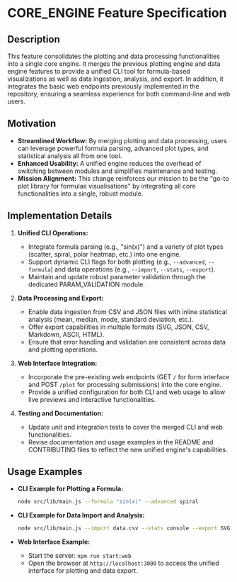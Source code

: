 # CORE_ENGINE Feature Specification

## Description
This feature consolidates the plotting and data processing functionalities into a single core engine. It merges the previous plotting engine and data engine features to provide a unified CLI tool for formula-based visualizations as well as data ingestion, analysis, and export. In addition, it integrates the basic web endpoints previously implemented in the repository, ensuring a seamless experience for both command-line and web users.

## Motivation
- **Streamlined Workflow:** By merging plotting and data processing, users can leverage powerful formula parsing, advanced plot types, and statistical analysis all from one tool.
- **Enhanced Usability:** A unified engine reduces the overhead of switching between modules and simplifies maintenance and testing.
- **Mission Alignment:** This change reinforces our mission to be the "go-to plot library for formulae visualisations" by integrating all core functionalities into a single, robust module.

## Implementation Details
1. **Unified CLI Operations:**
   - Integrate formula parsing (e.g., "sin(x)") and a variety of plot types (scatter, spiral, polar heatmap, etc.) into one engine.
   - Support dynamic CLI flags for both plotting (e.g., `--advanced`, `--formula`) and data operations (e.g., `--import`, `--stats`, `--export`).
   - Maintain and update robust parameter validation through the dedicated PARAM_VALIDATION module.

2. **Data Processing and Export:**
   - Enable data ingestion from CSV and JSON files with inline statistical analysis (mean, median, mode, standard deviation, etc.).
   - Offer export capabilities in multiple formats (SVG, JSON, CSV, Markdown, ASCII, HTML).
   - Ensure that error handling and validation are consistent across data and plotting operations.

3. **Web Interface Integration:**
   - Incorporate the pre-existing web endpoints (GET `/` for form interface and POST `/plot` for processing submissions) into the core engine.
   - Provide a unified configuration for both CLI and web usage to allow live previews and interactive functionalities.

4. **Testing and Documentation:**
   - Update unit and integration tests to cover the merged CLI and web functionalities.
   - Revise documentation and usage examples in the README and CONTRIBUTING files to reflect the new unified engine's capabilities.

## Usage Examples
- **CLI Example for Plotting a Formula:**
  ```bash
  node src/lib/main.js --formula "sin(x)" --advanced spiral
  ```

- **CLI Example for Data Import and Analysis:**
  ```bash
  node src/lib/main.js --import data.csv --stats console --export SVG
  ```

- **Web Interface Example:**
  - Start the server: `npm run start:web`
  - Open the browser at `http://localhost:3000` to access the unified interface for plotting and data export.
